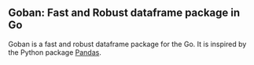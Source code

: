 ## Goban: Fast and Robust dataframe package in Go

Goban is a fast and robust dataframe package for the Go. It is inspired by the Python package [Pandas](http://pandas.pydata.org/).
